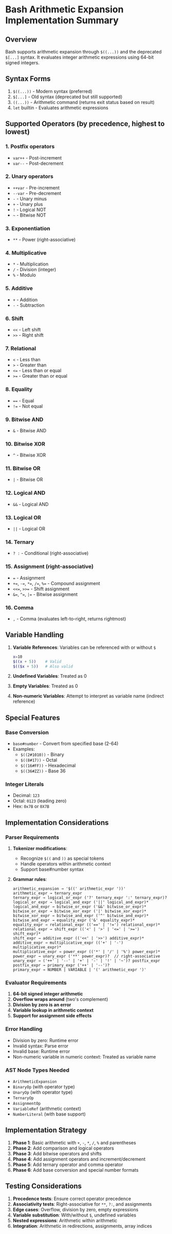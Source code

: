 # Bash Arithmetic Expansion Implementation Summary

## Overview
Bash supports arithmetic expansion through `$((...))` and the deprecated `$[...]` syntax. It evaluates integer arithmetic expressions using 64-bit signed integers.

## Syntax Forms
1. `$((...))` - Modern syntax (preferred)
2. `$[...]` - Old syntax (deprecated but still supported)
3. `((...))` - Arithmetic command (returns exit status based on result)
4. `let` builtin - Evaluates arithmetic expressions

## Supported Operators (by precedence, highest to lowest)

### 1. Postfix operators
- `var++` - Post-increment
- `var--` - Post-decrement

### 2. Unary operators
- `++var` - Pre-increment
- `--var` - Pre-decrement
- `-` - Unary minus
- `+` - Unary plus
- `!` - Logical NOT
- `~` - Bitwise NOT

### 3. Exponentiation
- `**` - Power (right-associative)

### 4. Multiplicative
- `*` - Multiplication
- `/` - Division (integer)
- `%` - Modulo

### 5. Additive
- `+` - Addition
- `-` - Subtraction

### 6. Shift
- `<<` - Left shift
- `>>` - Right shift

### 7. Relational
- `<` - Less than
- `>` - Greater than
- `<=` - Less than or equal
- `>=` - Greater than or equal

### 8. Equality
- `==` - Equal
- `!=` - Not equal

### 9. Bitwise AND
- `&` - Bitwise AND

### 10. Bitwise XOR
- `^` - Bitwise XOR

### 11. Bitwise OR
- `|` - Bitwise OR

### 12. Logical AND
- `&&` - Logical AND

### 13. Logical OR
- `||` - Logical OR

### 14. Ternary
- `? :` - Conditional (right-associative)

### 15. Assignment (right-associative)
- `=` - Assignment
- `+=`, `-=`, `*=`, `/=`, `%=` - Compound assignment
- `<<=`, `>>=` - Shift assignment
- `&=`, `^=`, `|=` - Bitwise assignment

### 16. Comma
- `,` - Comma (evaluates left-to-right, returns rightmost)

## Variable Handling

1. **Variable References**: Variables can be referenced with or without `$`
   ```bash
   x=10
   $((x + 5))    # Valid
   $(($x + 5))   # Also valid
   ```

2. **Undefined Variables**: Treated as 0
3. **Empty Variables**: Treated as 0
4. **Non-numeric Variables**: Attempt to interpret as variable name (indirect reference)

## Special Features

### Base Conversion
- `base#number` - Convert from specified base (2-64)
- Examples:
  - `$((2#1010))` - Binary
  - `$((8#17))` - Octal
  - `$((16#FF))` - Hexadecimal
  - `$((36#ZZ))` - Base 36

### Integer Literals
- Decimal: `123`
- Octal: `0123` (leading zero)
- Hex: `0x7B` or `0X7B`

## Implementation Considerations

### Parser Requirements
1. **Tokenizer modifications**:
   - Recognize `$((` and `))` as special tokens
   - Handle operators within arithmetic context
   - Support base#number syntax

2. **Grammar rules**:
   ```
   arithmetic_expansion → '$((' arithmetic_expr '))'
   arithmetic_expr → ternary_expr
   ternary_expr → logical_or_expr ('?' ternary_expr ':' ternary_expr)?
   logical_or_expr → logical_and_expr ('||' logical_and_expr)*
   logical_and_expr → bitwise_or_expr ('&&' bitwise_or_expr)*
   bitwise_or_expr → bitwise_xor_expr ('|' bitwise_xor_expr)*
   bitwise_xor_expr → bitwise_and_expr ('^' bitwise_and_expr)*
   bitwise_and_expr → equality_expr ('&' equality_expr)*
   equality_expr → relational_expr (('==' | '!=') relational_expr)*
   relational_expr → shift_expr (('<' | '>' | '<=' | '>=') shift_expr)*
   shift_expr → additive_expr (('<<' | '>>') additive_expr)*
   additive_expr → multiplicative_expr (('+' | '-') multiplicative_expr)*
   multiplicative_expr → power_expr (('*' | '/' | '%') power_expr)*
   power_expr → unary_expr ('**' power_expr)?  // right-associative
   unary_expr → ('++' | '--' | '+' | '-' | '!' | '~')? postfix_expr
   postfix_expr → primary_expr ('++' | '--')?
   primary_expr → NUMBER | VARIABLE | '(' arithmetic_expr ')'
   ```

### Evaluator Requirements
1. **64-bit signed integer arithmetic**
2. **Overflow wraps around** (two's complement)
3. **Division by zero is an error**
4. **Variable lookup in arithmetic context**
5. **Support for assignment side effects**

### Error Handling
- Division by zero: Runtime error
- Invalid syntax: Parse error
- Invalid base: Runtime error
- Non-numeric variable in numeric context: Treated as variable name

### AST Node Types Needed
- `ArithmeticExpansion`
- `BinaryOp` (with operator type)
- `UnaryOp` (with operator type)
- `TernaryOp`
- `AssignmentOp`
- `VariableRef` (arithmetic context)
- `NumberLiteral` (with base support)

## Implementation Strategy

1. **Phase 1**: Basic arithmetic with `+`, `-`, `*`, `/`, `%` and parentheses
2. **Phase 2**: Add comparison and logical operators
3. **Phase 3**: Add bitwise operators and shifts
4. **Phase 4**: Add assignment operators and increment/decrement
5. **Phase 5**: Add ternary operator and comma operator
6. **Phase 6**: Add base conversion and special number formats

## Testing Considerations

1. **Precedence tests**: Ensure correct operator precedence
2. **Associativity tests**: Right-associative for `**`, `?:`, and assignments
3. **Edge cases**: Overflow, division by zero, empty expressions
4. **Variable substitution**: With/without `$`, undefined variables
5. **Nested expressions**: Arithmetic within arithmetic
6. **Integration**: Arithmetic in redirections, assignments, array indices